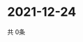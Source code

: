 # 2021-12-24
  共 0条

  <!-- BEGIN -->
  <!-- 最后更新时间Fri Dec 24 2021 10:04:46 GMT+0000 (Coordinated Universal Time) -->
  
  <!-- END -->
  
  